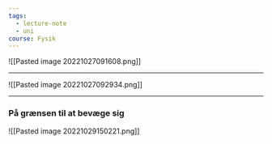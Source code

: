 ```yaml
---
tags:
  - lecture-note
  - uni
course: Fysik
---
```



![[Pasted image 20221027091608.png]]

***

![[Pasted image 20221027092934.png]]

***
### På grænsen til at bevæge sig

![[Pasted image 20221029150221.png]]